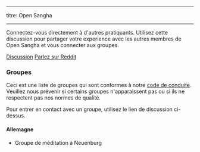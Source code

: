 * * *

titre: Open Sangha

* * *

Connectez-vous directement à d'autres pratiquants. Utilisez cette discussion pour partager votre experience avec les autres membres de Open Sangha et vous connecter aux groupes.

[Discussion](https://discord.gg/Tyqd22a?classes=btn,btn-primary) [Parlez sur Reddit](https://www.reddit.com/r/OpenBuddhaDharma/?classes=btn,btn-primary)

### Groupes

Ceci est une liste de groupes qui sont conformes à notre [code de conduite](../code/). Veuillez nous prévenir si certains groupes n'apparaissent pas ou si ils ne respectent pas nos normes de qualité.

Pour entrer en contact avec un groupe, utilisez le lien de discussion ci-dessus.

#### Allemagne

- Groupe de méditation à Neuenburg